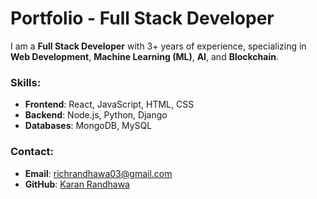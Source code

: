 # Portfolio - Full Stack Developer

I am a **Full Stack Developer** with 3+ years of experience, specializing in **Web Development**, **Machine Learning (ML)**, **AI**, and **Blockchain**.

### Skills:

- **Frontend**: React, JavaScript, HTML, CSS
- **Backend**: Node.js, Python, Django
- **Databases**: MongoDB, MySQL

### Contact:

- **Email**: richrandhawa03@gmail.com
- **GitHub**: [Karan Randhawa](https://github.com/KARAN-RANDHAWA27)
